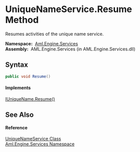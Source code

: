 UniqueNameService.Resume Method
===============================
Resumes activities of the unique name service.

  **Namespace:**  [Aml.Engine.Services][1]  
  **Assembly:**  AML.Engine.Services (in AML.Engine.Services.dll)

Syntax
------

```csharp
public void Resume()
```

#### Implements
[IUniqueName.Resume()][2]  


See Also
--------

#### Reference
[UniqueNameService Class][3]  
[Aml.Engine.Services Namespace][1]  

[1]: ../README.md
[2]: ../../Aml.Engine.Services.Interfaces/IUniqueName/Resume.md
[3]: README.md
[4]: https://www.automationml.org
[5]: ../../icons/logoShade.png